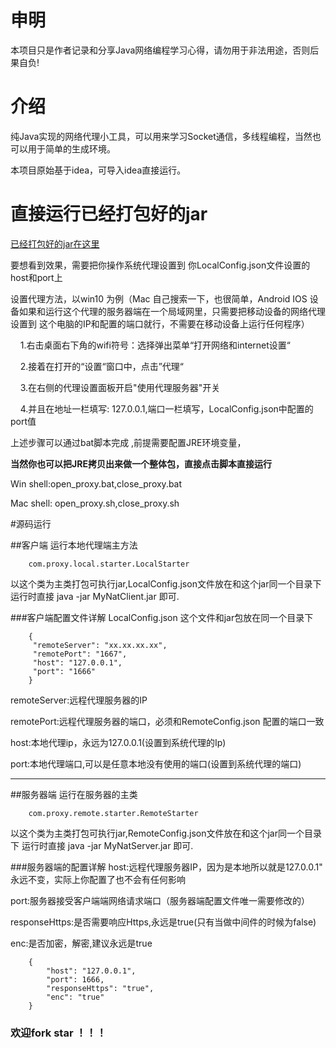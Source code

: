 

# 申明

本项目只是作者记录和分享Java网络编程学习心得，请勿用于非法用途，否则后果自负!

# 介绍

纯Java实现的网络代理小工具，可以用来学习Socket通信，多线程编程，当然也可以用于简单的生成环境。

本项目原始基于idea，可导入idea直接运行。


# 直接运行已经打包好的jar


[已经打包好的jar在这里](./out/artifacts/)

要想看到效果，需要把你操作系统代理设置到 你LocalConfig.json文件设置的host和port上

设置代理方法，以win10 为例（Mac 自己搜索一下，也很简单，Android IOS 设备如果和运行这个代理的服务器端在一个局域网里，只需要把移动设备的网络代理设置到
这个电脑的IP和配置的端口就行，不需要在移动设备上运行任何程序）

&nbsp;&nbsp;&nbsp;&nbsp;1.右击桌面右下角的wifi符号：选择弹出菜单“打开网络和internet设置“

&nbsp;&nbsp;&nbsp;&nbsp;2.接着在打开的“设置“窗口中，点击”代理“

&nbsp;&nbsp;&nbsp;&nbsp;3.在右侧的代理设置面板开启"使用代理服务器"开关

&nbsp;&nbsp;&nbsp;&nbsp;4.并且在地址一栏填写: 127.0.0.1,端口一栏填写，LocalConfig.json中配置的port值


上述步骤可以通过bat脚本完成 ,前提需要配置JRE环境变量，

**当然你也可以把JRE拷贝出来做一个整体包，直接点击脚本直接运行**

Win shell:open_proxy.bat,close_proxy.bat

Mac shell: open_proxy.sh,close_proxy.sh


#源码运行

##客户端
运行本地代理端主方法

        com.proxy.local.starter.LocalStarter

以这个类为主类打包可执行jar,LocalConfig.json文件放在和这个jar同一个目录下
运行时直接 java -jar MyNatClient.jar 即可.

###客户端配置文件详解
LocalConfig.json 这个文件和jar包放在同一个目录下


        {
         "remoteServer": "xx.xx.xx.xx",
         "remotePort": "1667",
         "host": "127.0.0.1",
         "port": "1666"
        }

remoteServer:远程代理服务器的IP

remotePort:远程代理服务器的端口，必须和RemoteConfig.json 配置的端口一致

host:本地代理ip，永远为127.0.0.1(设置到系统代理的Ip)

port:本地代理端口,可以是任意本地没有使用的端口(设置到系统代理的端口)

***

##服务器端
运行在服务器的主类

        com.proxy.remote.starter.RemoteStarter

以这个类为主类打包可执行jar,RemoteConfig.json文件放在和这个jar同一个目录下
运行时直接 java -jar MyNatServer.jar 即可.



###服务器端的配置详解
host:远程代理服务器IP，因为是本地所以就是127.0.0.1" 永远不变，实际上你配置了也不会有任何影响

port:服务器接受客户端端网络请求端口（服务器端配置文件唯一需要修改的）

responseHttps:是否需要响应Https,永远是true(只有当做中间件的时候为false)

enc:是否加密，解密,建议永远是true

        {
            "host": "127.0.0.1",
            "port": 1666,
            "responseHttps": "true",
            "enc": "true"
        }

### 欢迎fork star ！！！